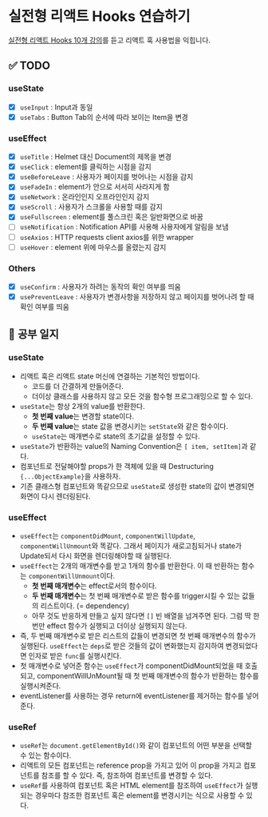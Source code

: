 # 실전형 리액트 Hooks 연습하기

[실전형 리액트 Hooks 10개 강의](https://nomadcoders.co/react-hooks-introduction)를 듣고 리액트 훅 사용법을 익힙니다.

## ✅ TODO

### useState

- [x] `useInput` : Input과 동일
- [x] `useTabs` : Button Tab의 순서에 따라 보이는 Item을 변경

### useEffect

- [x] `useTitle` : Helmet 대신 Document의 제목을 변경
- [x] `useClick` : element를 클릭하는 시점을 감지
- [x] `useBeforeLeave` : 사용자가 페이지를 벗어나는 시점을 감지
- [x] `useFadeIn` : element가 안으로 서서히 사라지게 함
- [x] `useNetwork` : 온라인인지 오프라인인지 감지
- [x] `useScroll` : 사용자가 스크롤을 사용할 때를 감지
- [x] `useFullscreen` : element를 풀스크린 혹은 일반화면으로 바꿈
- [ ] `useNotification` : Notification API를 사용해 사용자에게 알림을 보냄
- [ ] `useAxios` : HTTP requests client axios를 위한 wrapper
- [ ] `useHover` : element 위에 마우스를 올렸는지 감지

### Others
- [x] `useConfirm` : 사용자가 하려는 동작의 확인 여부를 띄움
- [x] `usePreventLeave` : 사용자가 변경사항을 저장하지 않고 페이지를 벗어나려 할 때 확인 여부를 띄움

## 📝 공부 일지

### useState

- 리액트 훅은 리액트 state 머신에 연결하는 기본적인 방법이다.
  - 코드를 더 간결하게 만들어준다.
  - 더이상 클래스를 사용하지 않고 모든 것을 함수형 프로그래밍으로 할 수 있다.
- `useState`는 항상 2개의 value를 반환한다.
  - **첫 번째 value**는 변경할 state이다.
  - **두 번째 value**는 state 값을 변경시키는 `setState`와 같은 함수이다.
  - `useState`는 매개변수로 state의 초기값을 설정할 수 있다.
- `useState`가 반환하는 value의 Naming Convention은 `[ item, setItem]`과 같다.
- 컴포넌트로 전달해야할 props가 한 객체에 있을 때 Destructuring `{...ObjectExample}`을 사용하자.
- 기존 클래스형 컴포넌트와 똑같으므로 `useState`로 생성한 state의 값이 변경되면 화면이 다시 렌더링된다.

### useEffect

- `useEffect`는 `componentDidMount`, `componentWillUpdate`, `componentWillUnmount`와 똑같다. 그래서 페이지가 새로고침되거나 state가 Update되서 다시 화면을 렌더링해야할 때 실행된다.
- `useEffect`는 2개의 매개변수를 받고 1개의 함수를 반환한다. 이 때 반환하는 함수는 `componentWillUnmount`이다.
  - **첫 번째 매개변수**는 effect로서의 함수이다.
  - **두 번째 매개변수**는 첫 번째 매개변수로 받은 함수를 trigger시킬 수 있는 값들의 리스트이다. (= dependency)
  - 아무 것도 반응하게 만들고 싶지 않다면 `[]` 빈 배열을 넘겨주면 된다. 그럼 딱 한 번만 effect 함수가 실행되고 더이상 실행되지 않는다.
- 즉, 두 번째 매개변수로 받은 리스트의 값들이 변경되면 첫 번째 매개변수의 함수가 실행된다. `useEffect`는 `deps`로 받은 것들의 값이 변화했는지 감지하여 변경되었다면 인자로 받은 `func`를 실행시킨다.
- 첫 매개변수로 넣어준 함수는 `useEffect`가 componentDidMount되었을 때 호출되고, componentWillUnMount될 때 첫 번째 매개변수의 함수가 반환하는 함수를 실행시켜준다.
- eventListener를 사용하는 경우 return에 eventListener를 제거하는 함수를 넣어준다.


### useRef
- `useRef`는 `document.getElementById()`와 같이 컴포넌트의 어떤 부분을 선택할 수 있는 함수이다.
- 리액트의 모든 컴포넌트는 reference prop을 가지고 있어 이 prop을 가지고 컴포넌트를 참조를 할 수 있다. 즉, 참조하여 컴포넌트를 변경할 수 있다.
- `useRef`를 사용하여 컴포넌트 혹은 HTML element를 참조하여 `useEffect`가 실행되는 경우마다 참조한 컴포넌트 혹은 element를 변경시키는 식으로 사용할 수 있다.